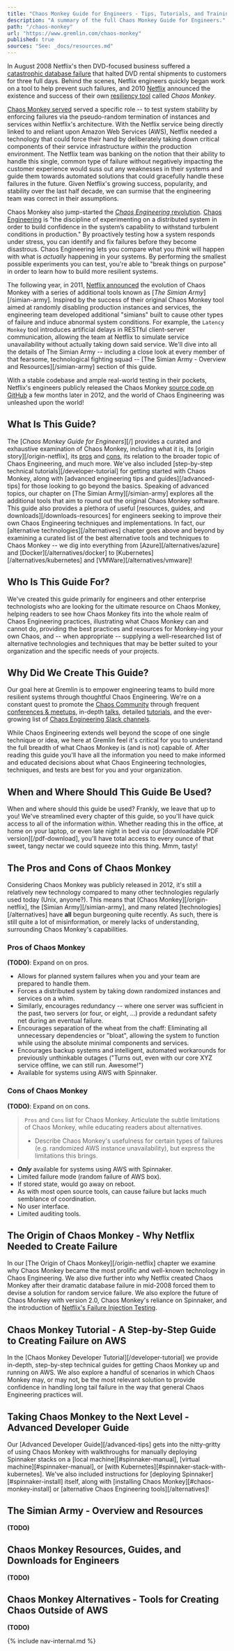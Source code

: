 ```yaml
---
title: "Chaos Monkey Guide for Engineers - Tips, Tutorials, and Training"
description: "A summary of the full Chaos Monkey Guide for Engineers."
path: "/chaos-monkey"
url: "https://www.gremlin.com/chaos-monkey"
published: true
sources: "See: _docs/resources.md"
---
```


In August 2008 Netflix's then DVD-focused business suffered a [catastrophic database failure](https://media.netflix.com/en/company-blog/completing-the-netflix-cloud-migration) that halted DVD rental shipments to customers for three full days.  Behind the scenes, Netflix engineers quickly began work on a tool to help prevent such failures, and 2010 [Netflix](https://www.netflix.com) announced the existence and success of their own [resiliency tool](https://medium.com/netflix-techblog/5-lessons-weve-learned-using-aws-1f2a28588e4c) called *Chaos Monkey*.

[Chaos Monkey served](https://medium.com/netflix-techblog/5-lessons-weve-learned-using-aws-1f2a28588e4c) served a specific role -- to test system stability by enforcing failures via the pseudo-random termination of instances and services within Netflix's architecture.  With the Netflix service being directly linked to and reliant upon Amazon Web Services (AWS), Netflix needed a technology that could force their hand by deliberately taking down critical components of their service infrastructure *within* the production environment.  The Netflix team was banking on the notion that their ability to handle this single, common type of failure without negatively impacting the customer experience would suss out any weaknesses in their systems and guide them towards automated solutions that could gracefully handle these failures in the future.  Given Netflix's growing success, popularity, and stability over the last half decade, we can surmise that the engineering team was correct in their assumptions.

Chaos Monkey also jump-started the [*Chaos Engineering* revolution](https://www.gremlin.com/community/tutorials/chaos-engineering-the-history-principles-and-practice/).  [Chaos Engineering](https://principlesofchaos.org/) is "the discipline of experimenting on a distributed system in order to build confidence in the system’s capability to withstand turbulent conditions in production."  By proactively testing how a system responds under stress, you can identify and fix failures before they become disastrous.  Chaos Engineering lets you compare what you *think* will happen with what is *actually* happening in your systems.  By performing the smallest possible experiments you can test, you're able to "break things on purpose" in order to learn how to build more resilient systems.  

The following year, in 2011, [Netflix announced](https://medium.com/netflix-techblog/the-netflix-simian-army-16e57fbab116) the evolution of Chaos Monkey with a series of additional tools known as [_The Simian Army_][/simian-army].  Inspired by the success of their original Chaos Monkey tool aimed at randomly disabling production instances and services, the engineering team developed additional "simians" built to cause other types of failure and induce abnormal system conditions.  For example, the `Latency Monkey` tool introduces artificial delays in RESTful client-server communication, allowing the team at Netflix to simulate service unavailability without actually taking down said service.  We'll dive into all the details of The Simian Army -- including a close look at every member of that fearsome, technological fighting squad -- [The Simian Army - Overview and Resources][/simian-army] section of this guide.

With a stable codebase and ample real-world testing in their pockets, Netflix's engineers publicly released the Chaos Monkey [source code on GitHub](https://github.com/Netflix/chaosmonkey) a few months later in 2012, and the world of Chaos Engineering was unleashed upon the world!

## What Is This Guide?

The [*Chaos Monkey Guide for Engineers*][/] provides a curated and exhaustive examination of Chaos Monkey, including what it is, its [origin story][/origin-netflix], its [pros](#pros-of-chaos-monkey) and [cons](#cons-of-chaos-monkey), its relation to the broader topic of Chaos Engineering, and much more.  We've also included [step-by-step technical tutorials][/developer-tutorial] for getting started with Chaos Monkey, along with [advanced engineering tips and guides][/advanced-tips] for those looking to go beyond the basics.  Speaking of advanced topics, our chapter on [The Simian Army][/simian-army] explores all the additional tools that aim to round out the original Chaos Monkey software.  This guide also provides a plethora of useful [resources, guides, and downloads][/downloads-resources] for engineers seeking to improve their own Chaos Engineering techniques and implementations.  In fact, our [alternative technologies][/alternatives] chapter goes above and beyond by examining a curated list of the best alternative tools and techniques to Chaos Monkey -- we dig into everything from [Azure][/alternatives/azure] and [Docker][/alternatives/docker] to [Kubernetes][/alternatives/kubernetes] and [VMWare][/alternatives/vmware]!

## Who Is This Guide For?

We've created this guide primarily for engineers and other enterprise technologists who are looking for the ultimate resource on Chaos Monkey, helping readers to see how Chaos Monkey fits into the whole realm of Chaos Engineering practices, illustrating what Chaos Monkey can and cannot do, providing the best practices and resources for Monkey-ing your own Chaos, and -- when appropriate -- supplying a well-researched list of alternative technologies and techniques that may be better suited to your organization and the specific needs of your projects.

## Why Did We Create This Guide?

Our goal here at Gremlin is to empower engineering teams to build more resilient systems through thoughtful Chaos Engineering.  We're on a constant quest to promote the [Chaos Community](https://www.gremlin.com/community/) through frequent [conferences & meetups](https://meetup.com/pro/chaos), in-depth [talks](https://www.gremlin.com/community/#talks), detailed [tutorials](https://www.gremlin.com/community/tutorials/), and the ever-growing list of [Chaos Engineering Slack channels](https://www.gremlin.com/slack).

While Chaos Engineering extends well beyond the scope of one single technique or idea, we here at Gremlin feel it's critical for you to understand the full breadth of what Chaos Monkey is (and is not) capable of.  After reading this guide you'll have all the information you need to make informed and educated decisions about what Chaos Engineering technologies, techniques, and tests are best for you and your organization.

## When and Where Should This Guide Be Used?

When and where should this guide be used?  Frankly, we leave that up to you!  We've streamlined every chapter of this guide, so you'll have quick access to all of the information within.  Whether reading this in the office, at home on your laptop, or even late night in bed via our [downloadable PDF version][/pdf-download], you'll have total access to every ounce of that sweet, tangy nectar we could squeeze into this thing.  Mmm, tasty!

## The Pros and Cons of Chaos Monkey

Considering Chaos Monkey was publicly released in 2012, it's still a relatively new technology compared to many other technologies regularly used today (Unix, anyone?).  This means that [Chaos Monkey][/origin-netflix], the [Simian Army][/simian-army], and many related [technologies][/alternatives] have **all** begun burgeoning quite recently.  As such, there is still quite a lot of misinformation, or merely lacks of understanding, surrounding Chaos Monkey's capabilities.

### Pros of Chaos Monkey

**(TODO)**: Expand on on pros.

- Allows for planned system failures when you and your team are prepared to handle them.
- Forces a distributed system by taking down randomized instances and services on a whim.
- Similarly, encourages redundancy -- where one server was sufficient in the past, two servers (or four, or eight, ...) provide a redundant safety net during an eventual failure.
- Encourages separation of the wheat from the chaff: Eliminating all unnecessary dependencies or "bloat", allowing the system to function while using the absolute minimal components and services.
- Encourages backup systems and intelligent, automated workarounds for previously unthinkable outages ("Turns out, even with our core XYZ service offline, we can still run.  Awesome!")
- Available for systems using AWS with Spinnaker.

### Cons of Chaos Monkey

**(TODO)**: Expand on on cons.

> `Pros` and `Cons` list for Chaos Monkey.  Articulate the subtle limitations of Chaos Monkey, while educating readers about alternatives.
>    - Describe Chaos Monkey's usefulness for certain types of failures (e.g. randomized AWS instance unavailability), but express the limitations this brings.

- **_Only_** available for systems using AWS with Spinnaker.
- Limited failure mode (random failure of AWS box).
- If stored state, would go away on reboot.
- As with most open source tools, can cause failure but lacks much semblance of coordination.
- No user interface.
- Limited auditing tools.

## The Origin of Chaos Monkey - Why Netflix Needed to Create Failure

In our [The Origin of Chaos Monkey][/origin-netflix] chapter we examine why Chaos Monkey became the most prolific and well-known technology in Chaos Engineering.  We also dive further into why Netflix created Chaos Monkey after their dramatic database failure in mid-2008 forced them to devise a solution for random service failure.  We also explore the future of Chaos Monkey with version 2.0, Chaos Monkey's reliance on Spinnaker, and the introduction of [Netflix's Failure Injection Testing](https://medium.com/netflix-techblog/fit-failure-injection-testing-35d8e2a9bb2).

## Chaos Monkey Tutorial - A Step-by-Step Guide to Creating Failure on AWS

In the [Chaos Monkey Developer Tutorial][/developer-tutorial] we provide in-depth, step-by-step technical guides for getting Chaos Monkey up and running on AWS.  We also explore a handful of scenarios in which Chaos Monkey may, or may not, be the most relevant solution to provide confidence in handling long tail failure in the way that general Chaos Engineering practices will.

## Taking Chaos Monkey to the Next Level - Advanced Developer Guide

Our [Advanced Developer Guide][/advanced-tips] gets into the nitty-gritty of using Chaos Monkey with walkthroughs for manually deploying Spinnaker stacks on a [local machine][#spinnaker-manual], [virtual machine][#spinnaker-manual], or [with Kubernetes][#spinnaker-stack-with-kubernetes].  We've also included instructions for [deploying Spinnaker][#spinnaker-install] itself, along with [installing Chaos Monkey][#chaos-monkey-install] or [alternative Chaos Engineering tools][/alternatives]!

## The Simian Army - Overview and Resources

**(TODO)**

## Chaos Monkey Resources, Guides, and Downloads for Engineers

**(TODO)**

## Chaos Monkey Alternatives - Tools for Creating Chaos Outside of AWS

**(TODO)**

{% include nav-internal.md %}